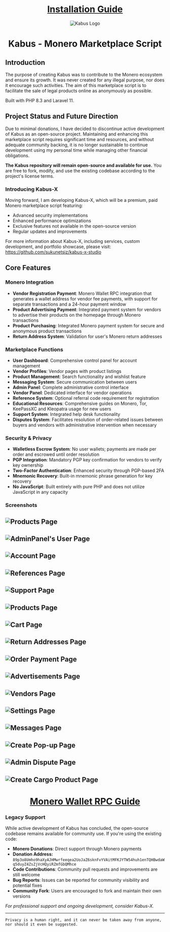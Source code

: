 <div align="center">
  <h1><a href="docs/INSTALLATION.md">Installation Guide</a></h1>
</div>

<div align="center">
  <img src="public/images/kabus.png" alt="Kabus Logo">
</div>

<div align="center">
  <h1>Kabus - Monero Marketplace Script</h1>
</div>

## Introduction

The purpose of creating Kabus was to contribute to the Monero ecosystem and ensure its growth. It was never created for any illegal purpose, nor does it encourage such activities. The aim of this marketplace script is to facilitate the sale of legal products online as anonymously as possible.

Built with PHP 8.3 and Laravel 11.

## Project Status and Future Direction

Due to minimal donations, I have decided to discontinue active development of Kabus as an open-source project. Maintaining and enhancing this marketplace script requires significant time and resources, and without adequate community backing, it is no longer sustainable to continue development using my personal time while managing other financial obligations.

**The Kabus repository will remain open-source and available for use.** You are free to fork, modify, and use the existing codebase according to the project's license terms.

### Introducing Kabus-X

Moving forward, I am developing Kabus-X, which will be a premium, paid Monero marketplace script featuring:

- Advanced security implementations
- Enhanced performance optimizations
- Exclusive features not available in the open-source version
- Regular updates and improvements

For more information about Kabus-X, including services, custom development, and portfolio showcase, please visit: https://github.com/sukunetsiz/kabus-x-studio

## Core Features

### Monero Integration
- **Vendor Registration Payment**: Monero Wallet RPC integration that generates a wallet address for vendor fee payments, with support for separate transactions and a 24-hour payment window
- **Product Advertising Payment**: Integrated payment system for vendors to advertise their products on the homepage through Monero transactions
- **Product Purchasing**: Integrated Monero payment system for secure and anonymous product transactions
- **Return Address System**: Validation for user's Monero return addresses

### Marketplace Functions
- **User Dashboard**: Comprehensive control panel for account management
- **Vendor Profiles**: Vendor pages with product listings
- **Product Management**: Search functionality and wishlist feature
- **Messaging System**: Secure communication between users
- **Admin Panel**: Complete administrative control interface
- **Vendor Panel**: Dedicated interface for vendor operations
- **Reference System**: Optional referral code requirement for registration
- **Educational Resources**: Comprehensive guides on Monero, Tor, KeePassXC and Kleopatra usage for new users
- **Support System**: Integrated help desk functionality
- **Disputes System**: Facilitates resolution of order-related issues between buyers and vendors with administrative intervention when necessary

### Security & Privacy
- **Walletless Escrow System**: No user wallets; payments are made per order and escrowed until order resolution
- **PGP Integration**: Mandatory PGP key confirmation for vendors to verify key ownership
- **Two-Factor Authentication**: Enhanced security through PGP-based 2FA
- **Mnemonic Recovery**: Built-in mnemonic phrase generation for key recovery
- **No JavaScript**: Built entirely with pure PHP and does not utilize JavaScript in any capacity

### Screenshots

![Products Page](docs/1.png)
---
![AdminPanel's User Page](docs/2.png)
---
![Account Page](docs/3.png)
---
![References Page](docs/4.png)
---
![Support Page](docs/5.png)
---
![Products Page](docs/6.png)
---
![Cart Page](docs/7.png)
---
![Return Addresses Page](docs/8.png)
---
![Order Payment Page](docs/9.png)
---
![Advertisements Page](docs/10.png)
---
![Vendors Page](docs/11.png)
---
![Settings Page](docs/12.png)
---
![Messages Page](docs/13.png)
---
![Create Pop-up Page](docs/14.png)
---
![Admin Dispute Page](docs/15.png)
---
![Create Cargo Product Page](docs/16.png)
---

<div align="center">
  <h1><a href="docs/CONNECTING-MONERO-RPC.md">Monero Wallet RPC Guide</a></h1>
</div>

### Legacy Support

While active development of Kabus has concluded, the open-source codebase remains available for community use. If you're using the existing code:

- **Monero Donations**: Direct support through Monero payments
- **Donation Address:** `89p3o8Umho9haXyAJHMwrfeeqea2UoJaZ6sknFvYVAitMFKJYTW54huh1enTQHBwdaWq5duyZ4ZsZjVcHQyiRZmfGbQMhce`
- **Code Contributions**: Community pull requests and improvements are still welcome
- **Bug Reports**: Issues can be reported for community visibility and potential fixes
- **Community Fork**: Users are encouraged to fork and maintain their own versions

*For professional support and ongoing development, consider Kabus-X.*

---

```
Privacy is a human right, and it can never be taken away from anyone, nor should it even be suggested.
```
